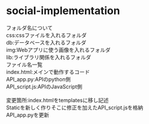 # social-implementation
フォルダ名について<br>css:cssファイルを入れるフォルダ<br>db:データベースを入れるフォルダ<br>img:Webアプリに使う画像を入れるフォルダ<br>lib:ライブラリ関係を入れるフォルダ<br>ファイル名一覧<br>index.html:メインで動作するコード<br>API_app.py:APIのpython側<br>API_script.js:APIのJavaScript側<br><br>変更箇所:index.htmlをtemplatesに移し記述<br>Staticを新しく作りそこに修正を加えたAPI_script.jsを格納<br>API_app.pyを更新
